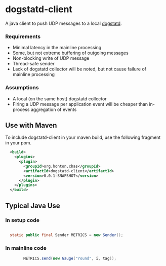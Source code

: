 # dogstatd-client
A java client to push UDP messages to a local [dogstatd](http://docs.datadoghq.com/guides/dogstatsd/).

### Requirements
* Minimal latency in the mainline processing
* Some, but not extreme buffering of outgoing messages
* Non-blocking write of UDP message
* Thread-safe sender
* Lack of dogstatd collector will be noted, but not cause failure of mainline processing

### Assumptions
* A local (on the same host) dogstatd collector
* Firing a UDP message per application event will be cheaper than in-process aggregation of events

## Use with Maven
To include dogstatd-client in your maven build, use the following fragment in your pom.
```xml
  <build>
    <plugins>
      <plugin>
        <groupId>org.honton.chas</groupId>
        <artifactId>dogstatd-client</artifactId>
        <version>0.0.1-SNAPSHOT</version>
      </plugin>
    </plugins>
  </build>
```

## Typical Java Use

### In setup code
```java

  static public final Sender METRICS = new Sender();

```

### In mainline code
```java
        METRICS.send(new Gauge("round", i, tag));
```